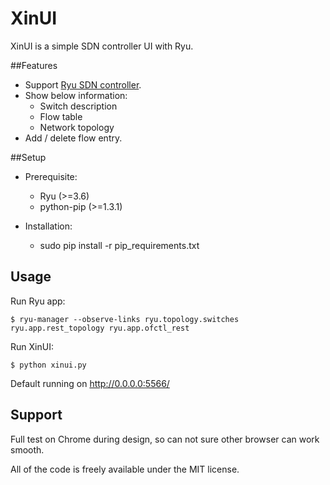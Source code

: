 XinUI
=====

XinUI is a simple SDN controller UI with Ryu.


##Features

* Support [Ryu SDN controller](https://github.com/osrg/ryu).
* Show below information:
  * Switch description
  * Flow table
  * Network topology
* Add / delete flow entry.


##Setup

* Prerequisite:
  * Ryu (>=3.6)
  * python-pip (>=1.3.1)
 
* Installation:
  * sudo pip install -r pip_requirements.txt

## Usage

Run Ryu app:

```
$ ryu-manager --observe-links ryu.topology.switches ryu.app.rest_topology ryu.app.ofctl_rest
```

Run XinUI:

```
$ python xinui.py
```

Default running on http://0.0.0.0:5566/

## Support

Full test on Chrome during design, so can not sure other browser can work smooth.


All of the code is freely available under the MIT license.




   
